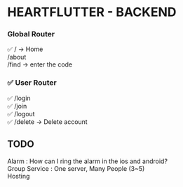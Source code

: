 # HEARTFLUTTER - BACKEND

### Global Router

✅ / -> Home  
/about  
/find -> enter the code

### ✅ User Router

✅ /login  
✅ /join  
✅ /logout  
✅ /delete -> Delete account

## TODO

Alarm : How can I ring the alarm in the ios and android?  
Group Service : One server, Many People (3~5)  
Hosting
